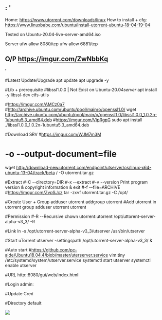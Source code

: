 : '
-----------------------------------------------------------------------------------
  Home: https://www.utorrent.com/downloads/linux
  How to install + cfg: https://www.linuxbabe.com/ubuntu/install-utorrent-ubuntu-18-04-19-04
  
  Tested on Ubuntu-20.04-live-server-amd64.iso
  
  Server
    ufw allow 8080/tcp
    ufw allow 6881/tcp
    
  O/P
    https://imgur.com/ZwNbbKq
-----------------------------------------------------------------------------------
'

#Latest Update/Upgrade
apt update
apt upgrade -y

#Lib + prerequisite
#libssl1.0.0 | Not Exist on Ubuntu-20.04*server*
apt install -y  libssl-dev cifs-utils

#https://imgur.com/AMCz0a7
#http://archive.ubuntu.com/ubuntu/pool/main/o/openssl1.0/
wget http://archive.ubuntu.com/ubuntu/pool/main/o/openssl1.0/libssl1.0.0_1.0.2n-1ubuntu5.3_amd64.deb
#https://imgur.com/VipRgpG
sudo apt install ./libssl1.0.0_1.0.2n-1ubuntu5.3_amd64.deb

#Download SRV
#https://imgur.com/WJM7m3M
# -o --output-document=file
wget http://download-new.utorrent.com/endpoint/utserver/os/linux-x64-ubuntu-13-04/track/beta / -O utorrent.tar.gz

#Extract
#-C --directory=DIR
#-x --extract
#-v --version Print program version & copyright information & exit
#-f --file=ARCHIVE
#https://imgur.com/ZvpSJcz
tar -zxvf utorrent.tar.gz -C /opt/

#Create User + Group
adduser utorrent
addgroup utorrent
#Add utorrent in utorrent group
adduser utorrent utorrent

#Permission
#-R --Recursive
chown utorrent:utorrent /opt/uttorent-server-alpha-v3_3/ -R

#Link 
ln -s /opt/utorrent-server-alpha-v3_3/utserver /usr/bin/utserver

#Start uTorrent
utserver -settingspath /opt/utorrent-server-alpha-v3_3/ &

#Auto start
#https://github.com/pc-aide/Ubuntu18.04.4/blob/master/uterserver.service
vim.tiny /etc/systemd/system/utserver.service
systemctl start utserver
systemctl enable utserver

#URL
http:<IP>:8080/gui/web/index.html

#Login
admin:<blank>

#Update Cred

#Directory default

[<img src="https://i.imgur.com/u0piWFl.png">](https://i.imgur.com/u0piWFl.png)
